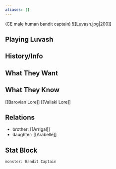 ```yaml
---
aliases: []
---
```

(CE male human bandit captain)
![[Luvash.jpg|200]]
## Playing Luvash

## History/Info

## What They Want

## What They Know
[[Barovian Lore]]
[[Vallaki Lore]]

## Relations
- brother: [[Arrigal]]
- daughter: [[Arabelle]]

## Stat Block

```statblock
monster: Bandit Captain
```

```dataviewjs
```